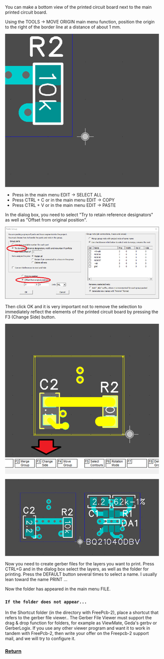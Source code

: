 You can make a bottom view of the printed circuit board next to the main printed circuit board.

Using the TOOLS -> MOVE ORIGIN main menu function, position the origin to the right of the border line at a distance of about 1 mm.

![](pictures/pcb_view2.png)

* Press in the main menu EDIT -> SELECT ALL
* Press CTRL + C or in the main menu EDIT -> COPY
* Press CTRL + V or in the main menu EDIT -> PASTE

In the dialog box, you need to select "Try to retain reference designators" as well as "Offset from original position". 

![](pictures/pcb_view1.png)

Then click OK and it is very important not to remove the selection to immediately reflect the elements of the printed circuit board by pressing the F3 (Change Side) button.

![](pictures/pcb_view3.png)

![](pictures/pcb_view4.png)

Now you need to create gerber files for the layers you want to print. Press CTRL+G and in the dialog box select the layers, as well as the folder for printing. Press the DEFAULT button several times to select a name. I usually lean toward the name PRINT ...

Now the folder has appeared in the main menu FILE.

### `If the folder does not appear...`

In the Shortcut folder (in the directory with FreePcb-2), place a shortcut that refers to the gerber file viewer.. The Gerber File Viewer must support the drag & drop function for folders, for example as ViewMate, Geda's gerbv or GerberLogix. If you use any other viewer program and want it to work in tandem with FreePcb-2, then write your offer on the Freepcb-2 support mail, and we will try to configure it.


### [Return](How_to.md)
